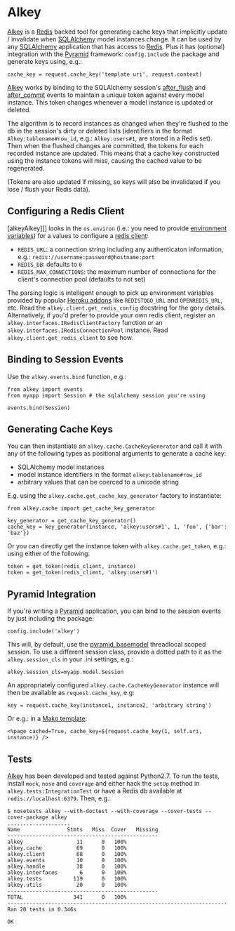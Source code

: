 # Alkey

[Alkey][] is a [Redis][] backed tool for generating cache keys that implicitly
update / invalidate when [SQLAlchemy][] model instances change. It can be used
by any [SQLAlchemy][] application that has access to [Redis][]. Plus it has
(optional) integration with the [Pyramid][] framework: `config.include` the
package and generate keys using, e.g.:

    cache_key = request.cache_key('template uri', request.context)

[Alkey][] works by binding to the SQLAlchemy session's [after_flush][] and
[after_commit][] events to maintain a unique token against every model instance.
This token changes whenever a model instance is updated or deleted.

The algorithm is to record instances as changed when they're flushed to the db
in the session's dirty or deleted lists (identifiers in the format
`Alkey:tablename#row_id`, e.g.: `Alkey:users#1`, are stored in a Redis set).
Then when the flushed changes are committed, the tokens for each recorded
instance are updated. This means that a cache key constructed using the
instance tokens will miss, causing the cached value to be regenerated.

(Tokens are also updated if missing, so keys will also be invalidated if you
lose / flush your Redis data).

## Configuring a Redis Client

[alkeyAlkey][] looks in the `os.environ` (i.e.: you need to provide
[environment variables][]) for a values to configure a [redis client][]:

* `REDIS_URL`: a connection string including any authenticaton information, e.g.:
  `redis://username:password@hostname:port`
* `REDIS_DB`: defaults to `0`
* `REDIS_MAX_CONNECTIONS`: the maximum number of connections for the client's
  connection pool (defaults to not set)

The parsing logic is intelligent enough to pick up environment variables
provided by popular [Heroku addons][] like `REDISTOGO_URL` and `OPENREDIS_URL`,
etc. Read the `alkey.client.get_redis_config` docstring for the gory details.
Alternatively, if you'd prefer to provide your own redis client, register an `alkey.interfaces.IRedisClientFactory` function or an
`alkey.interfaces.IRedisConnectionPool` instance. Read 
`alkey.client.get_redis_client` to see how.

## Binding to Session Events

Use the `alkey.events.bind` function, e.g.:
    
    from alkey import events
    from myapp import Session # the sqlalchemy session you're using
    
    events.bind(Session)

## Generating Cache Keys

You can then instantiate an `alkey.cache.CacheKeyGenerator` and call it with
any of the following types as positional arguments to generate a cache key:

* SQLAlchemy model instances
* model instance identifiers in the format `alkey:tablename#row_id`
* arbitrary values that can be coerced to a unicode string

E.g. using the `alkey.cache.get_cache_key_generator` factory to instantiate:

    from alkey.cache import get_cache_key_generator
    
    key_generator = get_cache_key_generator()
    cache_key = key_generator(instance, 'alkey:users#1', 1, 'foo', {'bar': 'baz'})

Or you can directly get the instance token with `alkey.cache.get_token`, e.g.: using
either of the following:

    token = get_token(redis_client, instance)
    token = get_token(redis_client, 'alkey:users#1')

## Pyramid Integration

If you're writing a [Pyramid][] application, you can bind to the session events
by just including the package:

    config.include('alkey')

This will, by default, use the [pyramid_basemodel][] threadlocal scoped session.
To use a different session class, provide a dotted path to it as the
`alkey.session_cls` in your .ini settings, e.g.:

    alkey.session_cls=myapp.model.Session

An appropriately configured `alkey.cache.CacheKeyGenerator` instance will then
be available as ``request.cache_key``, e.g:

    key = request.cache_key(instance1, instance2, 'arbitrary string')

Or e.g.: in a [Mako template][]:

    <%page cached=True, cache_key=${request.cache_key(1, self.uri, instance)} />

## Tests

[Alkey][] has been developed and tested against Python2.7. To run the tests,
install `mock`, `nose` and `coverage` and either hack the `setUp` method in
`alkey.tests:IntegrationTest` or have a Redis db available at
`redis://localhost:6379`. Then, e.g.:

    $ nosetests alkey --with-doctest --with-coverage --cover-tests --cover-package alkey
    ....................
    Name               Stmts   Miss  Cover   Missing
    ------------------------------------------------
    alkey                 11      0   100%   
    alkey.cache           69      0   100%   
    alkey.client          68      0   100%   
    alkey.events          10      0   100%   
    alkey.handle          38      0   100%   
    alkey.interfaces       6      0   100%   
    alkey.tests          119      0   100%   
    alkey.utils           20      0   100%   
    ------------------------------------------------
    TOTAL                341      0   100%   
    ----------------------------------------------------------------------
    Ran 20 tests in 0.346s
    
    OK

[alkey]: http://github.com/thruflo/alkey
[Redis]: http://redis.io
[SQLAlchemy]: http://www.sqlalchemy.org/
[redis client]: https://github.com/andymccurdy/redis-py
[after_flush]: http://docs.sqlalchemy.org/ru/latest/orm/events.html#sqlalchemy.orm.events.SessionEvents.after_flush
[after_commit]: http://docs.sqlalchemy.org/ru/latest/orm/events.html#sqlalchemy.orm.events.SessionEvents.after_commit
[Pyramid]: http://docs.pylonsproject.org/projects/pyramid/en/latest
[Mako template]: http://www.makotemplates.org/
[pyramid_basemodel]: http://github.com/thruflo/pyramid_basemodel
[environment variables]: http://blog.akash.im/per-project-environment-variables-with-forema
[Heroku addons]: https://www.google.co.uk/search?q=Heroku+addons+redis